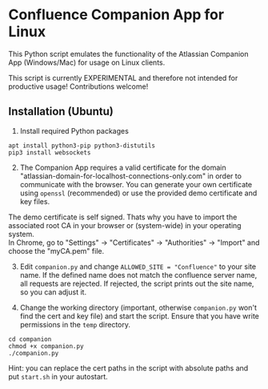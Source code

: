 # Confluence Companion App for Linux

This Python script emulates the functionality of the Atlassian Companion App (Windows/Mac) for usage on Linux clients.  

This script is currently EXPERIMENTAL and therefore not intended for productive usage! Contributions welcome!

## Installation (Ubuntu)
1. Install required Python packages
```
apt install python3-pip python3-distutils
pip3 install websockets
```

2. The Companion App requires a valid certificate for the domain "atlassian-domain-for-localhost-connections-only.com" in order to communicate with the browser. You can generate your own certificate using `openssl` (recommended) or use the provided demo certificate and key files.  

  The demo certificate is self signed. Thats why you have to import the associated root CA in your browser or (system-wide) in your operating system.  
  In Chrome, go to "Settings" -> "Certificates" -> "Authorities" -> "Import" and choose the "myCA.pem" file.

3. Edit `companion.py` and change `ALLOWED_SITE = "Confluence"` to your site name. If the defined name does not match the confluence server name, all requests are rejected. If rejected, the script prints out the site name, so you can adjust it.

4. Change the working directory (important, otherwise `companion.py` won't find the cert and key file) and start the script. Ensure that you have write permissions in the `temp` directory.
```
cd companion
chmod +x companion.py
./companion.py
```

Hint: you can replace the cert paths in the script with absolute paths and put `start.sh` in your autostart.
